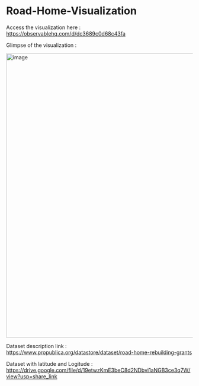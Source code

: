 # Road-Home-Visualization

Access the visualization here : https://observablehq.com/d/dc3689c0d68c43fa

Glimpse of the visualization :

<img width="767" alt="image" src="https://github.com/BhanuKedhar09/Road-Home-Visualization/assets/112876951/2961b3d5-5660-4147-8f9a-2d227d839cf5">



Dataset description link : https://www.propublica.org/datastore/dataset/road-home-rebuilding-grants

Dataset with latitude and Logitude : https://drive.google.com/file/d/19etwzKmE3beC8d2NDbvi1aNGB3ce3q7W/view?usp=share_link
